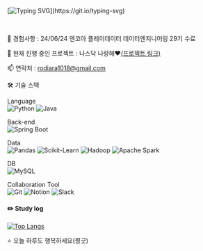 
[![Typing SVG](https://readme-typing-svg.demolab.com?font=Gugi&size=30&duration=1000&pause=1000&color=F771DD&multiline=true&random=false&width=600&height=100&lines=%EC%95%88%EB%85%95%ED%95%98%EC%84%B8%EC%9A%94!+%EA%B9%80%EB%8F%99%EC%84%AD%EC%9E%85%EB%8B%88%EB%8B%A4.;%EB%8D%B0%EC%9D%B4%ED%84%B0+%EB%B6%84%EC%84%9D%EA%B3%BC+%EC%9B%B9+%EA%B0%9C%EB%B0%9C%EC%97%90+%EA%B4%80%EC%8B%AC%EC%9D%B4+%EB%A7%8E%EC%8A%B5%EB%8B%88%EB%8B%A4.)](https://git.io/typing-svg)
  
 <br/>
 
 🌟 경험사항 : 24/06/24 엔코아 플레이데이터 데이터엔지니어링 29기 수료
 
 🔭 현재 진행 중인 프로젝트 : 나스닥 나랑해❤️[(프로젝트 링크)](https://github.com/rodiara5/NasdaqWithMe)
 
 📫 연락처 : rodiara1018@gmail.com

 

🛠 기술 스택

Language  
![Python](https://img.shields.io/badge/-Python-3776AB?style=flat-square&logo=python&logoColor=white)
![Java](https://img.shields.io/badge/-Java-007396?style=flat-square&logo=java&logoColor=white)

Back-end  
![Spring Boot](https://img.shields.io/badge/-Spring%20Boot-6DB33F?style=flat-square&logo=spring-boot&logoColor=white)

Data  
![Pandas](https://img.shields.io/badge/-Pandas-150458?style=flat-square&logo=pandas&logoColor=white)
![Scikit-Learn](https://img.shields.io/badge/-Scikit%20Learn-F7931E?style=flat-square&logo=scikit-learn&logoColor=white)
![Hadoop](https://img.shields.io/badge/-Hadoop-FF652F?style=flat-square&logo=apache-hadoop&logoColor=white)
![Apache Spark](https://img.shields.io/badge/-Apache%20Spark-E25A1C?style=flat-square&logo=apache-spark&logoColor=white)

DB  
![MySQL](https://img.shields.io/badge/-MySQL-4479A1?style=flat-square&logo=mysql&logoColor=white)

Collaboration Tool  
![Git](https://img.shields.io/badge/-Git-F05032?style=flat-square&logo=git&logoColor=white) 
![Notion](https://img.shields.io/badge/-Notion-000000?style=flat-square&logo=notion&logoColor=white)
![Slack](https://img.shields.io/badge/-Slack-4A154B?style=flat-square&logo=slack&logoColor=white)

#### :pencil2: Study log

[![Top Langs](https://github-readme-stats.vercel.app/api/top-langs/?username=893107&layout=compact)](https://github.com/anuraghazra/github-readme-stats)

⭐️ 오늘 하루도 행복하세요(찡긋)
